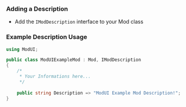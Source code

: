 ### Adding a Description

- Add the `IModDescription` interface to your Mod class

### Example Description Usage

```csharp
using ModUI;

public class ModUIExampleMod : Mod, IModDescription
{
    /*
     * Your Informations here...
     */
    
    public string Description => "ModUI Example Mod Description!";
}
```
